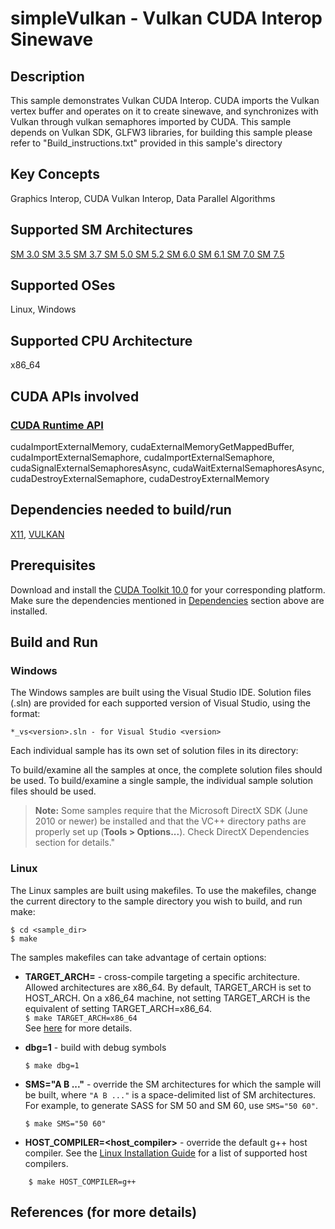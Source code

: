 # simpleVulkan - Vulkan CUDA Interop Sinewave

## Description

This sample demonstrates Vulkan CUDA Interop. CUDA imports the Vulkan vertex buffer and operates on it to create sinewave, and synchronizes with Vulkan through vulkan semaphores imported by CUDA. This sample depends on Vulkan SDK, GLFW3 libraries, for building this sample please refer to "Build_instructions.txt" provided in this sample's directory

## Key Concepts

Graphics Interop, CUDA Vulkan Interop, Data Parallel Algorithms

## Supported SM Architectures

[SM 3.0 ](https://developer.nvidia.com/cuda-gpus)  [SM 3.5 ](https://developer.nvidia.com/cuda-gpus)  [SM 3.7 ](https://developer.nvidia.com/cuda-gpus)  [SM 5.0 ](https://developer.nvidia.com/cuda-gpus)  [SM 5.2 ](https://developer.nvidia.com/cuda-gpus)  [SM 6.0 ](https://developer.nvidia.com/cuda-gpus)  [SM 6.1 ](https://developer.nvidia.com/cuda-gpus)  [SM 7.0 ](https://developer.nvidia.com/cuda-gpus)  [SM 7.5 ](https://developer.nvidia.com/cuda-gpus)

## Supported OSes

Linux, Windows

## Supported CPU Architecture

x86_64

## CUDA APIs involved

### [CUDA Runtime API](http://docs.nvidia.com/cuda/cuda-runtime-api/index.html)
cudaImportExternalMemory, cudaExternalMemoryGetMappedBuffer, cudaImportExternalSemaphore, cudaImportExternalSemaphore, cudaSignalExternalSemaphoresAsync, cudaWaitExternalSemaphoresAsync, cudaDestroyExternalSemaphore, cudaDestroyExternalMemory

## Dependencies needed to build/run
[X11](../../README.md#x11), [VULKAN](../../README.md#vulkan)

## Prerequisites

Download and install the [CUDA Toolkit 10.0](https://developer.nvidia.com/cuda-downloads) for your corresponding platform.
Make sure the dependencies mentioned in [Dependencies]() section above are installed.

## Build and Run

### Windows
The Windows samples are built using the Visual Studio IDE. Solution files (.sln) are provided for each supported version of Visual Studio, using the format:
```
*_vs<version>.sln - for Visual Studio <version>
```
Each individual sample has its own set of solution files in its directory:

To build/examine all the samples at once, the complete solution files should be used. To build/examine a single sample, the individual sample solution files should be used.
> **Note:** Some samples require that the Microsoft DirectX SDK (June 2010 or newer) be installed and that the VC++ directory paths are properly set up (**Tools > Options...**). Check DirectX Dependencies section for details."

### Linux
The Linux samples are built using makefiles. To use the makefiles, change the current directory to the sample directory you wish to build, and run make:
```
$ cd <sample_dir>
$ make
```
The samples makefiles can take advantage of certain options:
*  **TARGET_ARCH=<arch>** - cross-compile targeting a specific architecture. Allowed architectures are x86_64.
    By default, TARGET_ARCH is set to HOST_ARCH. On a x86_64 machine, not setting TARGET_ARCH is the equivalent of setting TARGET_ARCH=x86_64.<br/>
`$ make TARGET_ARCH=x86_64` <br/>
    See [here](http://docs.nvidia.com/cuda/cuda-samples/index.html#cross-samples) for more details.
*   **dbg=1** - build with debug symbols
    ```
    $ make dbg=1
    ```
*   **SMS="A B ..."** - override the SM architectures for which the sample will be built, where `"A B ..."` is a space-delimited list of SM architectures. For example, to generate SASS for SM 50 and SM 60, use `SMS="50 60"`.
    ```
    $ make SMS="50 60"
    ```

*  **HOST_COMPILER=<host_compiler>** - override the default g++ host compiler. See the [Linux Installation Guide](http://docs.nvidia.com/cuda/cuda-installation-guide-linux/index.html#system-requirements) for a list of supported host compilers.
```
    $ make HOST_COMPILER=g++
```

## References (for more details)

